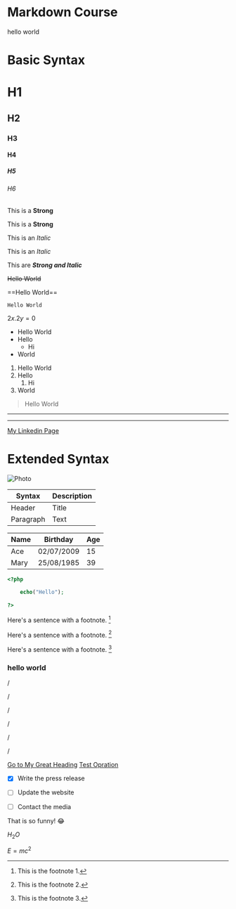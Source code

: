 # Markdown Course
hello world

# Basic Syntax

<!-- Comment -->

<!-- Heading -->
# H1
## H2
### H3
#### H4
##### H5
###### H6

<!-- Strong (Bold) -->
This is a **Strong**

This is a __Strong__

<!-- Italic  -->
This is an *Italic*

This is an _Italic_

<!-- Strong & Italic -->
This are ***Strong and Italic***

<!-- Strikethrough -->

~~Hello World~~

<!-- Highlight -->

==Hello World==

<!-- Line of  Code -->
`Hello World`

<!-- Line of  Math -->
$2x.2y=0$

<!--  UL & OL -->

- Hello World
- Hello
	- Hi
- World 

1. Hello World
2. Hello
	1. Hi
3. World

<!-- Quote -->
> Hello World

<!--  How to make a line? -->
___
- - -

<!--  Link  -->
[My Linkedin Page](https://www.linkedin.com/in/nuruddin-hossam-047912317/)

# Extended Syntax

<!-- Images -->
![Photo](https://www.guillenphoto.com/data/blog/2016/001-chronique-pourquoi-faire-de-la-photo-I/images/amar-guillen-photographiing-death-valley.jpg)


<!-- Table -->
| Syntax    | Description |     
| --------- | ----------- | 
| Header    | Title       |    
| Paragraph | Text        |   


| Name     | Birthday   | Age |
| -------- | ---------- | --- |
| Ace      | 02/07/2009 | 15  |
| Mary     | 25/08/1985 | 39  |


<!-- Block Of Code -->
```php
<?php 
	
	echo("Hello");
	
?>
```


<!-- Footnote -->
Here's a sentence with a footnote. [^1]

Here's a sentence with a footnote. [^2]

Here's a sentence with a footnote. [^3]


[^1]: This is the footnote 1.
[^2]: This is the footnote 2.
[^3]: This is the footnote 3.


<!-- Heading ID -->
### hello world

/

/

/

/

/

/

[Go to My Great Heading](#hello-world)
[Test Opration](#h1)


<!-- Task List	-->
- [x] Write the press release
- [ ] Update the website
- [ ] Contact the media


<!-- Emoji -->
That is so funny! :joy:


<!-- Subscript -->
$H_2O$


<!--Superscript-->
$E=mc^2$


